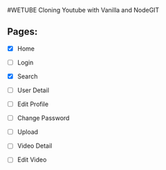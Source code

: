 #WETUBE
Cloning Youtube with Vanilla and NodeGIT


## Pages:
- [x] Home
- [ ] Login
- [x] Search
- [ ] User Detail
- [ ] Edit Profile
- [ ] Change Password
- [ ] Upload
- [ ] Video Detail
- [ ] Edit Video


